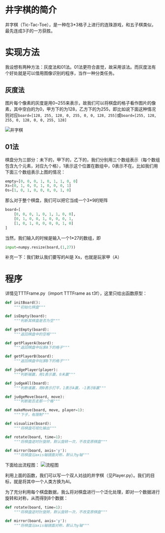 # 井字棋的简介

井字棋（Tic-Tac-Toe），是一种在3*3格子上进行的连珠游戏，和五子棋类似，最先连成3子的一方获胜。

# 实现方法

我设想有两种方法：灰度法和01法。01法更符合直觉，故采用该法。而灰度法有个好处就是可以借用图像识别的程序，当作一种分类任务。

## 灰度法

图片每个像素的灰度是用0~255来表示，故我们可以将棋盘的格子看作图片的像素，其中空白的为0，甲方下的为128，乙方下的为255，即比如说下面这种情况则对应`board=[128, 255, 128, 0, 255, 0, 0, 128, 255]`或`board=[255, 128, 255, 0, 128, 0, 0, 255, 128]`

![井字棋](https://cn.bing.com/th?id=OIP.KgQ75KgxM3iFHVQLYkA_IAHaHa&pid=Api&rs=1&p=0 "示例")

## 01法

棋盘分为三部分：未下的，甲下的，乙下的，我们分别用三个数组表示（每个数组包含九个元素，对应九个格），1表示这个位置在数组中，0表示不在。比如我们用下面三个数组表示上图的情况：

~~~python
empty=[0, 0, 0, 1, 0, 1, 1, 0, 0]
Xs=[0, 1, 0, 0, 1, 0, 0, 0, 1]
Os=[1, 0, 1, 0, 0, 0, 0, 1, 0]
~~~

那么对于整个棋盘，我们可以把它当成一个3*9的矩阵

~~~python
board=[
    [0, 0, 0, 1, 0, 1, 1, 0, 0],
    [0, 1, 0, 0, 1, 0, 0, 0, 1,
    [1, 0, 1, 0, 0, 0, 0, 1, 0]
]
~~~

当然，我们输入的时候是输入一个1*27的数组，即

~~~python
input=numpy.resize(board,(1,27))
~~~



补充一下：我们默认我们要写的AI是 Xs，也就是玩家甲（A）



# 程序

详情见TTTFrame.py（import TTTFrame as t3f），这里只给出函数原型：

~~~python
def initBoard():
    """初始化棋盘"""

def isEmpty(board):
    """判断其棋盘是否为空"""

def getEmpty(board):
    """返回棋盘中的空格"""

def getPlayerA(board):
    """返回棋盘中玩家A下的格子"""

def getPlayerB(board):
    """返回棋盘中玩家B下的格子"""

def judgePlayer(player):
    """判断输赢，用1表示赢，0未赢"""

def judgeAll(board):
    """判断谁赢，用0表示打平，1表示A赢，-1表示B赢"""

def judgeMove(board, move):
    """判断能否走那一个格"""

def makeMove(board, move, player=1):
    """下子，有限制"""

def visualize(board):
    """将棋盘可视化输出"""

def rotate(board, time=1):
    """将棋盘逆时针旋转，默认旋转一次，不改变原棋盘"""

def mirror(board, axis='y'):
    """将棋盘沿axis轴镜面对称，默认为y轴"""
~~~

下面给出流程图：
![流程图](https://github.com/ToddZhouFeng/tic-tac-toe-AI/blob/master/tic-tac-toc/TTTFrame.PNG?raw=true "流程图")

利用上面的函数，我们可以写一个双人对战的井字棋（见Player.py）。我们的目标，就是将其中一个人类方换为AI。



为了充分利用每个棋盘数据，我么将对棋盘进行一个泛化处理，即对一个数据进行旋转和对称，从而得到8个数据：

~~~python
def rotate(board, time=1):
    """将棋盘逆时针旋转，默认旋转一次，不改变原棋盘"""

def mirror(board, axis='y'):
    """将棋盘沿axis轴镜面对称，默认为y轴"""
~~~

